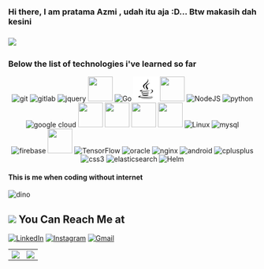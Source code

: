 
<h3 align="justify"> Hi there, I am pratama Azmi , udah itu aja :D... Btw makasih dah kesini   <h3>
<img src='https://visitor-badge.laobi.icu/badge?page_id=xwyzworms.xwyzworms')>
<h3>Below the list of technologies i've learned so far</h3>
    <p align="center">
        <img src="https://img.icons8.com/color/48/000000/git.png" alt="git" width="50" height="50"/> 
        <img src="https://img.icons8.com/color/48/000000/gitlab.png" alt="gitlab" width="50" height="50"/>
        <img src="https://raw.githubusercontent.com/vorillaz/devicons/master/!SVG/jquery_logo.svg" alt="jquery" width="50" height="50" />
        <img src="https://img.icons8.com/color/48/000000/javascript.png" width="50" height="50">
        <img src="https://www.vectorlogo.zone/logos/golang/golang-ar21.svg" alt="Go" height="50"/>
        <img src="https://raw.githubusercontent.com/vorillaz/devicons/master/!SVG/java.svg" alt="JAVA" width="50" height="50"/> 
        <img src="https://img.icons8.com/color/48/000000/html-5.png" width="50" height="50" />
        <img src="https://img.icons8.com/color/48/000000/nodejs.png" alt="NodeJS" width="50" height="50"/> 
        <img src="https://img.icons8.com/color/48/000000/python.png" alt="python" width="50" height="50"/>
        <img src="https://img.icons8.com/color/48/000000/google-cloud-platform.png" alt="google cloud"  width="50" height="50" /> 
        <img src="https://img.icons8.com/color/48/000000/flutter.png" height="50" width="50"/>
        <img src="https://img.icons8.com/color/48/000000/kotlin.png" height="50" width="50"/>
        <img src="https://img.icons8.com/color/48/000000/dart.png" width="50" height="50"/>
        <img src="https://img.icons8.com/ultraviolet/40/000000/xbox-r.png" height="50" width="50"/>
        <img src="https://img.icons8.com/color/48/000000/linux.png" alt="Linux"  width="50" height="50" />
        <img src="https://img.icons8.com/ios-filled/50/000000/mysql-logo.png" alt="mysql"  width="50" height="50" /> 
        <img src="https://img.icons8.com/color/48/000000/firebase.svg" alt="firebase"  width="50px" height="50" /> 
        <img src="https://img.icons8.com/fluent/40/000000/arduino.png" height="50" width="50"/>
        <img src="https://www.vectorlogo.zone/logos/tensorflow/tensorflow-icon.svg" alt="TensorFlow"  width="50" height="50" /> 
        <img src="https://img.icons8.com/color/64/000000/oracle-logo.png" alt="oracle"  width="50" height="50" /> 
        <img src="https://img.icons8.com/color/48/000000/nginx.png" alt="nginx"  width="50" height="50" />
        <img src="https://img.icons8.com/fluent/48/000000/android-os.png" alt="android"  width="50" height="50" />
        <img src="https://img.icons8.com/color/48/000000/c-plus-plus-logo.png" alt="cplusplus"  width="50" height="50" />
        <img src="https://img.icons8.com/dusk/48/000000/css3.png" alt="css3"  width="50" height="50" />
        <img src="https://img.icons8.com/color/48/000000/elasticsearch.png" alt="elasticsearch"  width="50" height="50" />
        <img src="https://www.vectorlogo.zone/logos/helmsh/helmsh-ar21.svg" alt="Helm" height="50" />
       </p>
       <p align="center">
        <h4>This is me when coding without internet </h4>
        <img src="https://media.giphy.com/media/KeQgaiv19rCEdVFnW8/giphy.gif" alt="dino" width=650 height=350 />
        </p>
<table>
    <tr>
        <td>
            <img align='right' src = "https://github-readme-stats.vercel.app/api?username=xwyzworms&show_icons=true&show_icons=true&title_color=fff&icon_color=0BB7F3&text_color=9f9f9f&bg_color=151515&line_height=25">
        </td>
        <td>
            <img align='left' src = "https://github-readme-stats.vercel.app/api/top-langs/?username=xwyzworms&&layout=compact&show_icons=true&show_icons=true&title_color=fff&icon_color=0BB7F3&text_color=9f9f9f&bg_color=151515">
        </td>
    </tr>

## <img src="https://github.com/TheDudeThatCode/TheDudeThatCode/blob/master/Assets/hmm.gif" height="18px"> You Can Reach Me at 

<p>
  <a href="https://www.linkedin.com/in/pratama-azmi-atmajaya-383aa5157/" target="_blank"><img alt="LinkedIn" src="https://img.shields.io/badge/linkedin-%230077B5.svg?&style=for-the-badge&logo=linkedin&logoColor=white" /></a>
    <a href="https://www.instagram.com/pramz.exe/" target="_blank"><img alt="Instagram" src="https://img.shields.io/badge/instagram-%23E4405F.svg?&style=for-the-badge&logo=instagram&logoColor=white" /></a>  
  <a href="mailto:pratamaazmi1@gmail.com" target="_blank"><img alt="Gmail" src="https://img.shields.io/badge/gmail-D14836?&style=for-the-badge&logo=gmail&logoColor=white" /></a>  

</p>



